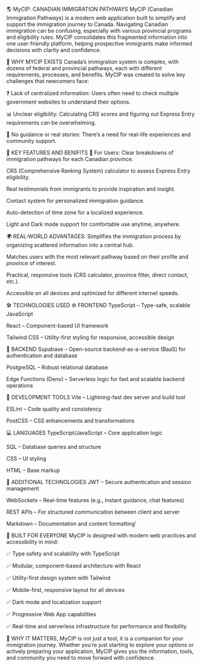 🌎 MyCIP: CANADIAN IMMIGRATION PATHWAYS
MyCIP (Canadian Immigration Pathways) is a modern web application built to simplify and support the immigration journey to Canada. Navigating Canadian immigration can be confusing, especially with various provincial programs and eligibility rules. MyCIP consolidates this fragmented information into one user-friendly platform, helping prospective immigrants make informed decisions with clarity and confidence.

🚀 WHY MYCIP EXISTS
Canada’s immigration system is complex, with dozens of federal and provincial pathways, each with different requirements, processes, and benefits. MyCIP was created to solve key challenges that newcomers face:

❓ Lack of centralized information: Users often need to check multiple government websites to understand their options.

📊 Unclear eligibility: Calculating CRS scores and figuring out Express Entry requirements can be overwhelming.

🧭 No guidance or real stories: There’s a need for real-life experiences and community support.


🧩 KEY FEATURES AND BENIFITS
👥 For Users:
Clear breakdowns of immigration pathways for each Canadian province.

CRS (Comprehensive Ranking System) calculator to assess Express Entry eligibility.

Real testimonials from immigrants to provide inspiration and insight.

Contact system for personalized immigration guidance.

Auto-detection of time zone for a localized experience.

Light and Dark mode support for comfortable use anytime, anywhere.


🌍 REAL-WORLD ADVANTAGES:
Simplifies the immigration process by organizing scattered information into a central hub.

Matches users with the most relevant pathway based on their profile and province of interest.

Practical, responsive tools (CRS calculator, province filter, direct contact, etc.).

Accessible on all devices and optimized for different internet speeds.


🛠️ TECHNOLOGIES USED
⚙️ FRONTEND
TypeScript – Type-safe, scalable JavaScript

React – Component-based UI framework

Tailwind CSS – Utility-first styling for responsive, accessible design


🧪 BACKEND
Supabase – Open-source backend-as-a-service (BaaS) for authentication and database

PostgreSQL – Robust relational database

Edge Functions (Deno) – Serverless logic for fast and scalable backend operations


🧰 DEVELOPMENT TOOLS
Vite – Lightning-fast dev server and build tool

ESLint – Code quality and consistency

PostCSS – CSS enhancements and transformations

💻 LANGUAGES
TypeScript/JavaScript – Core application logic

SQL – Database queries and structure

CSS – UI styling

HTML – Base markup


🔐 ADDITIONAL TECHNOLOGIES
JWT – Secure authentication and session management

WebSockets – Real-time features (e.g., instant guidance, chat features)

REST APIs – For structured communication between client and server

Markdown – Documentation and content formatting'


📱 BUILT FOR EVERYONE
MyCIP is designed with modern web practices and accessibility in mind:

✅ Type safety and scalability with TypeScript

✅ Modular, component-based architecture with React

✅ Utility-first design system with Tailwind

✅ Mobile-first, responsive layout for all devices

✅ Dark mode and localization support

✅ Progressive Web App capabilities

✅ Real-time and serverless infrastructure for performance and flexibility

🌟 WHY IT MATTERS,
MyCIP is not just a tool, it is a companion for your immigration journey. Whether you’re just starting to explore your options or actively preparing your application, MyCIP gives you the information, tools, and community you need to move forward with confidence.


